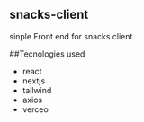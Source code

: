 ## snacks-client

sinple Front end for snacks client.

##Tecnologies used

- react
- nextjs
- tailwind
- axios
- verceo
